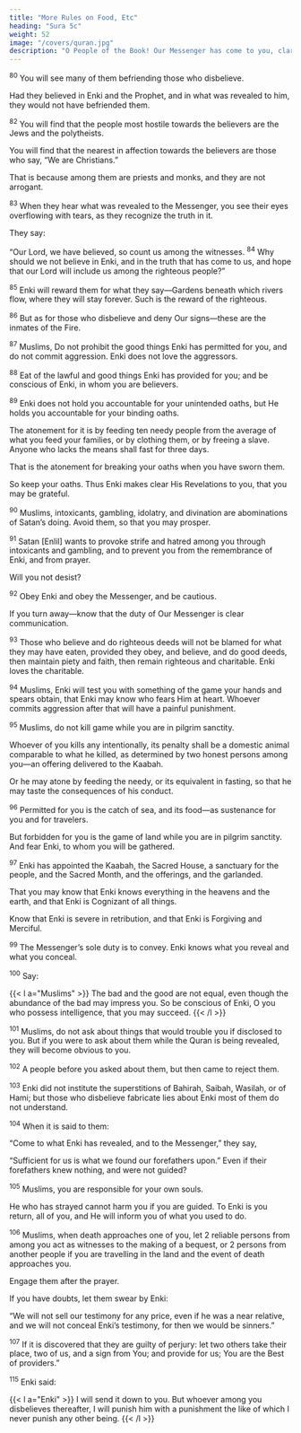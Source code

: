 ```yaml
---
title: "More Rules on Food, Etc"
heading: "Sura 5c"
weight: 52
image: "/covers/quran.jpg"
description: "O People of the Book! Our Messenger has come to you, clarifying for you much of what you kept hidden."
---
```



<sup>80</sup> You will see many of them befriending those who disbelieve. 

<!-- Terrible is what their souls prompts them to do. The wrath of Enki fell upon them, and in the torment they will remain. -->

Had they believed in Enki and the Prophet, and in what was revealed to him, they would not have befriended them. 

<!-- But many of them are immoral. -->

<sup>82</sup> You will find that the people most hostile towards the believers are the Jews and the polytheists. 

You will find that the nearest in affection towards the believers are those who say, “We are Christians.” 

That is because among them are priests and monks, and they are not arrogant.


<sup>83</sup> When they hear what was revealed to the Messenger, you see their eyes overflowing
with tears, as they recognize the truth in it.

They say:

“Our Lord, we have believed, so count us among the witnesses. <sup>84</sup> Why should we not believe in Enki, and in the truth that has come to us, and hope that our Lord will include us among the righteous people?”

<sup>85</sup> Enki will reward them for what they say—Gardens beneath which rivers flow, where they will stay forever. Such is the reward of the righteous.

<sup>86</sup> But as for those who disbelieve and deny Our signs—these are the inmates of the Fire.

<sup>87</sup> Muslims,  Do not prohibit the good things Enki has permitted for you, and do not commit aggression. Enki does not love the aggressors.

<sup>88</sup> Eat of the lawful and good things Enki has provided for you; and be conscious of Enki, in whom you are believers.

<sup>89</sup> Enki does not hold you accountable for your unintended oaths, but He holds you accountable for your binding oaths. 

The atonement for it is by feeding ten needy people from the average of what you feed your families, or by clothing them, or by freeing a slave. Anyone who lacks the means shall fast for three days. 

That is the atonement for breaking your oaths when you have sworn them. 

So keep your oaths. Thus Enki makes clear His Revelations to you, that you may be grateful.

<sup>90</sup> Muslims, intoxicants, gambling, idolatry, and divination are abominations of Satan’s doing. Avoid them, so that you may prosper.

<sup>91</sup> Satan [Enlil] wants to provoke strife and hatred among you through intoxicants and gambling, and to prevent you from the remembrance of Enki, and from prayer. 

Will you not desist?

<sup>92</sup> Obey Enki and obey the Messenger, and be cautious.

If you turn away—know that the duty of Our Messenger is clear communication.

<sup>93</sup> Those who believe and do righteous deeds will not be blamed for what they may have
eaten, provided they obey, and believe, and do good deeds, then maintain piety and faith,
then remain righteous and charitable. Enki loves the charitable.

<sup>94</sup> Muslims, Enki will test you with something of the game your hands and spears
obtain, that Enki may know who fears Him at heart. Whoever commits aggression after
that will have a painful punishment.

<sup>95</sup> Muslims,  do not kill game while you are in pilgrim sanctity. 

Whoever of you kills any intentionally, its penalty shall be a domestic animal comparable to what he killed, as determined by two honest persons among you—an offering delivered to the Kaabah. 

Or he may atone by feeding the needy, or its equivalent in fasting, so that he may taste the consequences of his conduct.

<!-- Enki forgives what is past. But whoever repeats, Enki will take revenge on him. Enki is Almighty, Avenger. -->

<sup>96</sup> Permitted for you is the catch of sea, and its food—as sustenance for you and for travelers. 

But forbidden for you is the game of land while you are in pilgrim sanctity. And fear Enki, to whom you will be gathered.

<sup>97</sup> Enki has appointed the Kaabah, the Sacred House, a sanctuary for the people, and the Sacred Month, and the offerings, and the garlanded. 

That you may know that Enki knows everything in the heavens and the earth, and that Enki is Cognizant of all things.

Know that Enki is severe in retribution, and that Enki is Forgiving and Merciful.

<sup>99</sup> The Messenger’s sole duty is to convey. Enki knows what you reveal and what you conceal.

<sup>100</sup> Say:

{{< l a="Muslims" >}}
The bad and the good are not equal, even though the abundance of the bad may impress you. So be conscious of Enki, O you who possess intelligence, that you may succeed.
{{< /l >}}

<sup>101</sup> Muslims, do not ask about things that would trouble you if disclosed to you. But if you were to ask about them while the Quran is being revealed, they will become obvious to you. 

<!-- Enki forgives that. Enki is Forgiving and Clement. -->

<sup>102</sup> A people before you asked about them, but then came to reject them.

<sup>103</sup> Enki did not institute the superstitions of Bahirah, Saibah, Wasilah, or of Hami; but those who disbelieve fabricate lies about Enki most of them do not understand.


<sup>104</sup> When it is said to them:

“Come to what Enki has revealed, and to the Messenger,” they say, 

“Sufficient for us is what we found our forefathers upon.” Even if their forefathers knew nothing, and were not guided?

<sup>105</sup> Muslims, you are responsible for your own souls. 

He who has strayed cannot harm you if you are guided. To Enki is you return, all of you, and He will inform you of what you used to do. 

<sup>106</sup> Muslims, when death approaches one of you, let 2 reliable persons from among you act as witnesses to the making of a bequest, or 2 persons from another people if you are travelling in the land and the event of death approaches you. 

Engage them after the prayer. 

If you have doubts, let them swear by Enki: 

“We will not sell our testimony for any price, even if he was a near relative, and we will not conceal Enki’s testimony, for then we would be sinners.”

<sup>107</sup> If it is discovered that they are guilty of perjury: let two others take their place, two of us, and a sign from You; and provide for us; You are the Best of providers.”

<sup>115</sup> Enki said:

{{< l a="Enki" >}}
I will send it down to you. But whoever among you disbelieves thereafter, I will punish him with a punishment the like of which I never punish any other being.
{{< /l >}}
